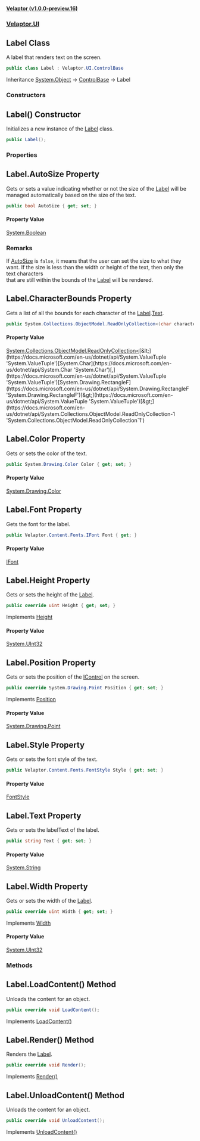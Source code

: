 #### [Velaptor (v1.0.0-preview.16)](./namespaces.md 'Velaptor Namespaces')
### [Velaptor.UI](./Velaptor.UI.md 'Velaptor.UI')

## Label Class

A label that renders text on the screen.

```csharp
public class Label : Velaptor.UI.ControlBase
```

Inheritance [System.Object](https://docs.microsoft.com/en-us/dotnet/api/System.Object 'System.Object') → [ControlBase](./Velaptor.UI.ControlBase.md 'Velaptor.UI.ControlBase') → Label
### Constructors

<a name='Velaptor.UI.Label.Label()'></a>

## Label() Constructor

Initializes a new instance of the [Label](./Velaptor.UI.Label.md 'Velaptor.UI.Label') class.

```csharp
public Label();
```
### Properties

<a name='Velaptor.UI.Label.AutoSize'></a>

## Label.AutoSize Property

Gets or sets a value indicating whether or not the size of the [Label](./Velaptor.UI.Label.md 'Velaptor.UI.Label') will be  
managed automatically based on the size of the text.

```csharp
public bool AutoSize { get; set; }
```

#### Property Value
[System.Boolean](https://docs.microsoft.com/en-us/dotnet/api/System.Boolean 'System.Boolean')

### Remarks
If [AutoSize](./Velaptor.UI.Label.md#Velaptor.UI.Label.AutoSize 'Velaptor.UI.Label.AutoSize') is `false`, it means that the user can set the size to what they  
want.  If the size is less than the width or height of the text, then only the text characters  
that are still within the bounds of the [Label](./Velaptor.UI.Label.md 'Velaptor.UI.Label') will be rendered.

<a name='Velaptor.UI.Label.CharacterBounds'></a>

## Label.CharacterBounds Property

Gets a list of all the bounds for each character of the [Label](./Velaptor.UI.Label.md 'Velaptor.UI.Label').[Text](./Velaptor.UI.Label.md#Velaptor.UI.Label.Text 'Velaptor.UI.Label.Text').

```csharp
public System.Collections.ObjectModel.ReadOnlyCollection<(char character,System.Drawing.RectangleF bounds)> CharacterBounds { get; }
```

#### Property Value
[System.Collections.ObjectModel.ReadOnlyCollection&lt;](https://docs.microsoft.com/en-us/dotnet/api/System.Collections.ObjectModel.ReadOnlyCollection-1 'System.Collections.ObjectModel.ReadOnlyCollection`1')[&lt;](https://docs.microsoft.com/en-us/dotnet/api/System.ValueTuple 'System.ValueTuple')[System.Char](https://docs.microsoft.com/en-us/dotnet/api/System.Char 'System.Char')[,](https://docs.microsoft.com/en-us/dotnet/api/System.ValueTuple 'System.ValueTuple')[System.Drawing.RectangleF](https://docs.microsoft.com/en-us/dotnet/api/System.Drawing.RectangleF 'System.Drawing.RectangleF')[&gt;](https://docs.microsoft.com/en-us/dotnet/api/System.ValueTuple 'System.ValueTuple')[&gt;](https://docs.microsoft.com/en-us/dotnet/api/System.Collections.ObjectModel.ReadOnlyCollection-1 'System.Collections.ObjectModel.ReadOnlyCollection`1')

<a name='Velaptor.UI.Label.Color'></a>

## Label.Color Property

Gets or sets the color of the text.

```csharp
public System.Drawing.Color Color { get; set; }
```

#### Property Value
[System.Drawing.Color](https://docs.microsoft.com/en-us/dotnet/api/System.Drawing.Color 'System.Drawing.Color')

<a name='Velaptor.UI.Label.Font'></a>

## Label.Font Property

Gets the font for the label.

```csharp
public Velaptor.Content.Fonts.IFont Font { get; }
```

#### Property Value
[IFont](./Velaptor.Content.Fonts.IFont.md 'Velaptor.Content.Fonts.IFont')

<a name='Velaptor.UI.Label.Height'></a>

## Label.Height Property

Gets or sets the height of the [Label](./Velaptor.UI.Label.md 'Velaptor.UI.Label').

```csharp
public override uint Height { get; set; }
```

Implements [Height](./Velaptor.UI.ISizable.md#Velaptor.UI.ISizable.Height 'Velaptor.UI.ISizable.Height')

#### Property Value
[System.UInt32](https://docs.microsoft.com/en-us/dotnet/api/System.UInt32 'System.UInt32')

<a name='Velaptor.UI.Label.Position'></a>

## Label.Position Property

Gets or sets the position of the [IControl](./Velaptor.UI.IControl.md 'Velaptor.UI.IControl') on the screen.

```csharp
public override System.Drawing.Point Position { get; set; }
```

Implements [Position](./Velaptor.UI.IControl.md#Velaptor.UI.IControl.Position 'Velaptor.UI.IControl.Position')

#### Property Value
[System.Drawing.Point](https://docs.microsoft.com/en-us/dotnet/api/System.Drawing.Point 'System.Drawing.Point')

<a name='Velaptor.UI.Label.Style'></a>

## Label.Style Property

Gets or sets the font style of the text.

```csharp
public Velaptor.Content.Fonts.FontStyle Style { get; set; }
```

#### Property Value
[FontStyle](./Velaptor.Content.Fonts.FontStyle.md 'Velaptor.Content.Fonts.FontStyle')

<a name='Velaptor.UI.Label.Text'></a>

## Label.Text Property

Gets or sets the labelText of the label.

```csharp
public string Text { get; set; }
```

#### Property Value
[System.String](https://docs.microsoft.com/en-us/dotnet/api/System.String 'System.String')

<a name='Velaptor.UI.Label.Width'></a>

## Label.Width Property

Gets or sets the width of the [Label](./Velaptor.UI.Label.md 'Velaptor.UI.Label').

```csharp
public override uint Width { get; set; }
```

Implements [Width](./Velaptor.UI.ISizable.md#Velaptor.UI.ISizable.Width 'Velaptor.UI.ISizable.Width')

#### Property Value
[System.UInt32](https://docs.microsoft.com/en-us/dotnet/api/System.UInt32 'System.UInt32')
### Methods

<a name='Velaptor.UI.Label.LoadContent()'></a>

## Label.LoadContent() Method

Unloads the content for an object.

```csharp
public override void LoadContent();
```

Implements [LoadContent()](./](Velaptor.Content.IContentLoadable.md#Velaptor.Content.IContentLoadable.LoadContent()) 'Velaptor.Content.IContentLoadable.LoadContent()')

<a name='Velaptor.UI.Label.Render()'></a>

## Label.Render() Method

Renders the [Label](./Velaptor.UI.Label.md 'Velaptor.UI.Label').

```csharp
public override void Render();
```

Implements [Render()](./](Velaptor.IDrawable.md#Velaptor.IDrawable.Render()) 'Velaptor.IDrawable.Render()')

<a name='Velaptor.UI.Label.UnloadContent()'></a>

## Label.UnloadContent() Method

Unloads the content for an object.

```csharp
public override void UnloadContent();
```

Implements [UnloadContent()](./](Velaptor.Content.IContentLoadable.md#Velaptor.Content.IContentLoadable.UnloadContent()) 'Velaptor.Content.IContentLoadable.UnloadContent()')